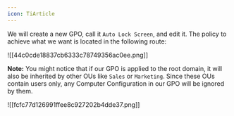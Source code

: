 ```yaml
---
icon: TiArticle
---
```

We will create a new GPO, call it `Auto Lock Screen`, and edit it. The policy to achieve what we want is located in the following route:

![[44c0cde18837cb6333c78749356ac0ee.png]]

**Note:** You might notice that if our GPO is applied to the root domain, it will also be inherited by other OUs like `Sales` or `Marketing`. Since these OUs contain users only, any Computer Configuration in our GPO will be ignored by them.

![[fcfc77d126991ffee8c927202b4dde37.png]]